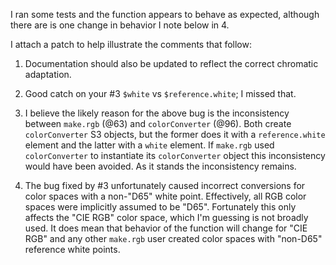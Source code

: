 I ran some tests and the function appears to behave as expected, although there
are is one change in behavior I note below in 4.

I attach a patch to help illustrate the comments that follow:

1. Documentation should also be updated to reflect the correct chromatic
   adaptation.

2. Good catch on your #3 `$white` vs `$reference.white`; I missed that.

3. I believe the likely reason for the above bug is the inconsistency between
   `make.rgb` (@63) and `colorConverter` (@96).  Both create `colorConverter` S3
   objects, but the former does it with a `reference.white` element and the
   latter with a `white` element.  If `make.rgb` used `colorConverter` to
   instantiate its `colorConverter` object this inconsistency would have been
   avoided.  As it stands the inconsistency remains.

4. The bug fixed by #3 unfortunately caused incorrect conversions for color
   spaces with a non-"D65" white point.  Effectively, all RGB color spaces were
   implicitly assumed to be "D65".  Fortunately this only affects the "CIE RGB"
   color space, which I'm guessing is not broadly used.  It does mean that
   behavior of the function will change for "CIE RGB" and any other `make.rgb`
   user created color spaces with "non-D65" reference white points.
